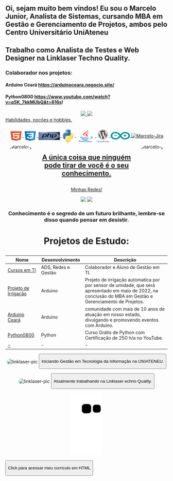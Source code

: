 ## Oi, sejam muito bem vindos! Eu sou o Marcelo Junior, Analista de Sistemas, cursando MBA em Gestão e Gerenciamento de Projetos, ambos pelo Centro Universitário UniAteneu
## Trabalho como Analista de Testes e Web Designer na Linklaser Techno Quality.
### Colaborador nos projetos: 
#### Arduino Ceará https://arduinoceara.negocio.site/ 
#### Python0800 https://www.youtube.com/watch?v=q5K_7kkMUbQ&t=816s! 
 
<div align="center">
  <a href="https://github.com/marcelojuniors66">
  <img height="160em" src="https://github-readme-stats.vercel.app/api?username=marcelojuniors66&show_icons=true&theme=chartreuse-dark&include_all_commits=true&count_private=true"/>
  <img height="160em" src="https://github-readme-stats.vercel.app/api/top-langs/?username=marcelojuniors66&layout=compact&langs_count=7&theme=chartreuse-dark"/>
</div>
  <div align="center">
    </div>
Habilidades, noções e hobbies. 
<div align="center" style="display: inline_block"><br>
  <img align="center" alt="Marcelo-HTML" height="30" width="40" src="https://raw.githubusercontent.com/devicons/devicon/master/icons/html5/html5-original.svg">
  <img align="center" alt="Marcelo-CSS" height="30" width="40" src="https://raw.githubusercontent.com/devicons/devicon/master/icons/css3/css3-original.svg">
  <img align="center" alt="Marcelo-PHP" height="50" width="70" src="https://raw.githubusercontent.com/devicons/devicon/master/icons/php/php-original.svg">
  <img align="center" alt="Marcelo-Python" height="50" width="40" src="https://raw.githubusercontent.com/devicons/devicon/master/icons/python/python-original.svg">
  <img align="center" alt="Marcelo-Java" height="40" width="60" src="https://raw.githubusercontent.com/devicons/devicon/master/icons/java/java-original.svg">
  <img align="center" alt="Marcelo-Wordpress" height="40" width="40" src="https://raw.githubusercontent.com/devicons/devicon/master/icons/wordpress/wordpress-original.svg">
  <img align="center" alt="Marcelo-Arduino" height="50" width="60" src="https://raw.githubusercontent.com/devicons/devicon/master/icons/arduino/arduino-original.svg">
  <img align="center" alt="Marcelo-Jira" height="50" width="60" src="https://cdn.jsdelivr.net/gh/devicons/devicon/icons/jira/jira-original-wordmark.svg">
  <img align="right" alt="Marcelo-pic" height="150" style="border-radius:50px;" 
src="https://cdn.pixabay.com/photo/2019/08/10/02/34/am-4396115_960_720.png?width=676&height=676">
 <img align="left" alt="Marcelo-pic" height="150" style="border-radius:50px;" 
src="https://cdn.pixabay.com/photo/2019/08/10/02/34/am-4396115_960_720.png?width=676&height=676">
  
 
 ## <p align="center">A única coisa que ninguém pode tirar de você é o seu conhecimento.</p>
  ##
 Minhas Redes!
<div> 
   <a href="https://instagram.com/marcelojuniors66" target="_blank"><img src="https://img.shields.io/badge/-Instagram-%23E4405F?style=for-the-badge&logo=instagram&logoColor=white" target="_blank"></a>
 	<a href="https://www.linkedin.com/in/marcelojuniors66" target="_blank"><img src="https://img.shields.io/badge/-LinkedIn-%230077B5?style=for-the-badge&logo=linkedin&logoColor=white" target="_blank"></a> 
 
 ### <p align="center">Conhecimento é o segredo de um futuro brilhante, lembre-se disso quando pensar em desistir.</p> 
 ### <p align="center"></p>
 
 # <p align="center">Projetos de Estudo: </p>
| Nome  |  Desenvolvimento  | Descrição |
| ------------------- | ------------------- | ------------------- | 
|  [Cursos em TI](https://www.instagram.com/cursosti_uniateneu/) |  ADS, Redes e Gestão | Colaborador e Aluno de Gestão em TI. | 
|  [Projeto de Irrigação](https://www.profsandromesquita.com/aulas-pixels/curso-de-automacao-agricola) |  Arduino | Projeto de irrigação automatica por por sensor de umidade, que será apresentado em maio de 2022, na conclusão do MBA em Gestão e Gerenciamento de Projetos. | 
|  [Arduino Ceará](https://arduinoceara.negocio.site/) |  Arduino | comunidade com mais de 10 anos de atuação em nosso estado, divulgando e promovendo eventos com Arduino. | 
|  [Python0800](https://www.youtube.com/watch?v=q5K_7kkMUbQ&t=816s!) |  Python | Curso Grátis de Python com Certificação de 250 h/a no YouTube. | 
|  [-](https://https://github.com/marcelojuniors66) |  - | - |
 
 

<img align="center" alt="linklaser-pic" height="250" style="border-radius:50px;" 
src="https://user-images.githubusercontent.com/80868364/151638824-08d1723e-08c9-4958-8f91-5cd8efce7fc6.jpg">
<a  href="https://www.linkedin.com/school/uniateneu/mycompany/"><button><p align="center">Iniciando Gestão em Tecnologia da Informação na UNIATENEU.</p></button></a>

<img align="center" alt="linklaser-pic" height="250" style="border-radius:50px;" 
src="https://user-images.githubusercontent.com/80868364/151683394-6b4874aa-1319-4686-9c5f-f2b36859a672.png">
<a href="https://www.linkedin.com/company/linklaser-techno-quality/mycompany/"><button><p align="center">Atualmente trabalhando na Linklaser echno Quality.</p></button></a>

 
  ![Snake animation](https://github.com/marcelojuniors66/marcelojuniors66/blob/output/github-contribution-grid-snake.svg)
 
</div>
</div>
 <a href="https://marcelojuniors66.github.io/curriculo/"><button><p align="center">Click para acessar meu currículo em HTML</p></button></a>
</div>

